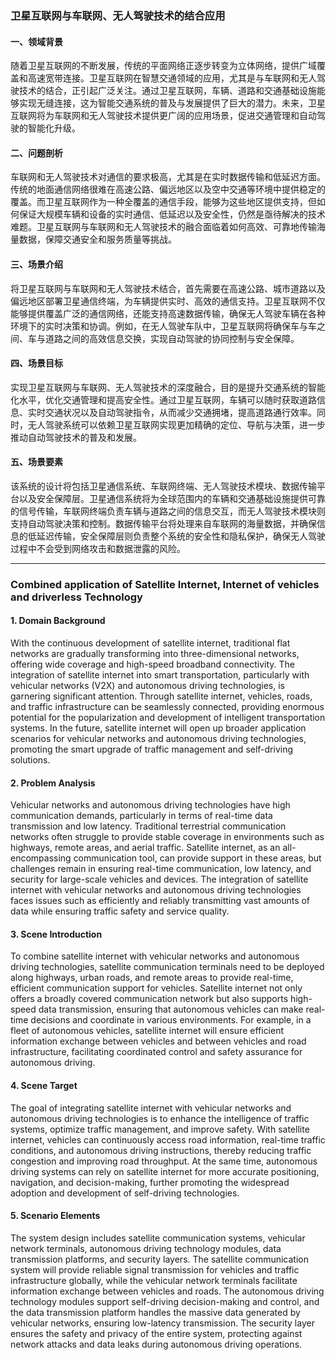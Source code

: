 ### 卫星互联网与车联网、无人驾驶技术的结合应用

#### 一、领域背景

随着卫星互联网的不断发展，传统的平面网络正逐步转变为立体网络，提供广域覆盖和高速宽带连接。卫星互联网在智慧交通领域的应用，尤其是与车联网和无人驾驶技术的结合，正引起广泛关注。通过卫星互联网，车辆、道路和交通基础设施能够实现无缝连接，这为智能交通系统的普及与发展提供了巨大的潜力。未来，卫星互联网将为车联网和无人驾驶技术提供更广阔的应用场景，促进交通管理和自动驾驶的智能化升级。

#### 二、问题剖析

车联网和无人驾驶技术对通信的要求极高，尤其是在实时数据传输和低延迟方面。传统的地面通信网络很难在高速公路、偏远地区以及空中交通等环境中提供稳定的覆盖。而卫星互联网作为一种全覆盖的通信手段，能够为这些地区提供支持，但如何保证大规模车辆和设备的实时通信、低延迟以及安全性，仍然是亟待解决的技术难题。卫星互联网与车联网和无人驾驶技术的融合面临着如何高效、可靠地传输海量数据，保障交通安全和服务质量等挑战。

#### 三、场景介绍

将卫星互联网与车联网和无人驾驶技术结合，首先需要在高速公路、城市道路以及偏远地区部署卫星通信终端，为车辆提供实时、高效的通信支持。卫星互联网不仅能够提供覆盖广泛的通信网络，还能支持高速数据传输，确保无人驾驶车辆在各种环境下的实时决策和协调。例如，在无人驾驶车队中，卫星互联网将确保车与车之间、车与道路之间的高效信息交换，实现自动驾驶的协同控制与安全保障。

#### 四、场景目标

实现卫星互联网与车联网、无人驾驶技术的深度融合，目的是提升交通系统的智能化水平，优化交通管理和提高安全性。通过卫星互联网，车辆可以随时获取道路信息、实时交通状况以及自动驾驶指令，从而减少交通拥堵，提高道路通行效率。同时，无人驾驶系统可以依赖卫星互联网实现更加精确的定位、导航与决策，进一步推动自动驾驶技术的普及和发展。

#### 五、场景要素

该系统的设计将包括卫星通信系统、车联网终端、无人驾驶技术模块、数据传输平台以及安全保障层。卫星通信系统将为全球范围内的车辆和交通基础设施提供可靠的信号传输，车联网终端负责车辆与道路之间的信息交互，而无人驾驶技术模块则支持自动驾驶决策和控制。数据传输平台将处理来自车联网的海量数据，并确保信息的低延迟传输，安全保障层则负责整个系统的安全性和隐私保护，确保无人驾驶过程中不会受到网络攻击和数据泄露的风险。

------

### Combined application of Satellite Internet, Internet of vehicles and driverless Technology

#### 1. Domain Background

With the continuous development of satellite internet, traditional flat networks are gradually transforming into three-dimensional networks, offering wide coverage and high-speed broadband connectivity. The integration of satellite internet into smart transportation, particularly with vehicular networks (V2X) and autonomous driving technologies, is garnering significant attention. Through satellite internet, vehicles, roads, and traffic infrastructure can be seamlessly connected, providing enormous potential for the popularization and development of intelligent transportation systems. In the future, satellite internet will open up broader application scenarios for vehicular networks and autonomous driving technologies, promoting the smart upgrade of traffic management and self-driving solutions.

#### 2. Problem Analysis

Vehicular networks and autonomous driving technologies have high communication demands, particularly in terms of real-time data transmission and low latency. Traditional terrestrial communication networks often struggle to provide stable coverage in environments such as highways, remote areas, and aerial traffic. Satellite internet, as an all-encompassing communication tool, can provide support in these areas, but challenges remain in ensuring real-time communication, low latency, and security for large-scale vehicles and devices. The integration of satellite internet with vehicular networks and autonomous driving technologies faces issues such as efficiently and reliably transmitting vast amounts of data while ensuring traffic safety and service quality.

#### 3. Scene Introduction

To combine satellite internet with vehicular networks and autonomous driving technologies, satellite communication terminals need to be deployed along highways, urban roads, and remote areas to provide real-time, efficient communication support for vehicles. Satellite internet not only offers a broadly covered communication network but also supports high-speed data transmission, ensuring that autonomous vehicles can make real-time decisions and coordinate in various environments. For example, in a fleet of autonomous vehicles, satellite internet will ensure efficient information exchange between vehicles and between vehicles and road infrastructure, facilitating coordinated control and safety assurance for autonomous driving.

#### 4. Scene Target

The goal of integrating satellite internet with vehicular networks and autonomous driving technologies is to enhance the intelligence of traffic systems, optimize traffic management, and improve safety. With satellite internet, vehicles can continuously access road information, real-time traffic conditions, and autonomous driving instructions, thereby reducing traffic congestion and improving road throughput. At the same time, autonomous driving systems can rely on satellite internet for more accurate positioning, navigation, and decision-making, further promoting the widespread adoption and development of self-driving technologies.

#### 5. Scenario Elements

The system design includes satellite communication systems, vehicular network terminals, autonomous driving technology modules, data transmission platforms, and security layers. The satellite communication system will provide reliable signal transmission for vehicles and traffic infrastructure globally, while the vehicular network terminals facilitate information exchange between vehicles and roads. The autonomous driving technology modules support self-driving decision-making and control, and the data transmission platform handles the massive data generated by vehicular networks, ensuring low-latency transmission. The security layer ensures the safety and privacy of the entire system, protecting against network attacks and data leaks during autonomous driving operations.
